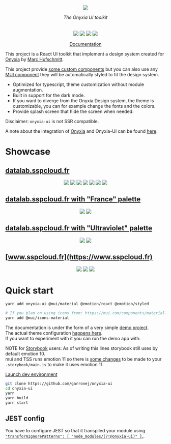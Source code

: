 <p align="center">
    <img src="https://user-images.githubusercontent.com/6702424/120405033-efe83900-c347-11eb-9a7c-7b680c26a18c.png">  
</p>
<p align="center">
    <i>The Onyxia UI toolkit</i><br>
    <br>
    <br>
    <img src="https://github.com/garronej/onyxia-ui/workflows/ci/badge.svg?branch=main">
    <img src="https://img.shields.io/bundlephobia/minzip/onyxia-ui">
    <img src="https://img.shields.io/npm/dw/onyxia-ui">
    <img src="https://img.shields.io/npm/l/onyxia-ui">
</p>
<p align="center">
  <a href="https://inseefrlab.github.io/onyxia-ui/">Documentation</a>
</p>

This project is a React UI toolkit that implement a design system created for [Onyxia](https://onyxia.sh) by [Marc Hufschmitt](http://marchufschmitt.fr/).

This project provide [some custom components](https://inseefrlab.github.io/onyxia-ui/?path=/story/sandbox-alert--vue-no-title) but you can also use
any [MUI component](https://mui.com/) they will be automatically styled to fit the design system.

-   Optimized for typescript, theme customization without module augmentation.
-   Built in support for the dark mode.
-   If you want to diverge from the Onyxia Design system, the theme is customizable, you can for example change the fonts and the colors.
-   Provide splash screen that hide the screen when needed.

Disclaimer: `onyxia-ui` is not SSR compatible.

A note about the integration of [Onyxia](https://onyxia.sh) and Onyxia-UI can be found [here](https://docs.onyxia.sh/contributing/onyxia/dependencies#onyxia-ui).

# Showcase

## [datalab.sspcloud.fr](https://datalab.sspcloud.fr/catalog/inseefrlab-helm-charts-datascience)

<p align="center">
  <img src="https://user-images.githubusercontent.com/6702424/136545513-f623d8c7-260d-4d93-a01e-2dc5af6ad473.gif"/>
  <img src="https://user-images.githubusercontent.com/6702424/121828699-a8a36600-ccc0-11eb-903c-1cd4b6cbb0ff.png"/>
  <img src="https://user-images.githubusercontent.com/6702424/121828696-a80acf80-ccc0-11eb-86fb-c7d0bca55d4f.png"/>
  <img src="https://user-images.githubusercontent.com/6702424/121828700-a93bfc80-ccc0-11eb-8149-f6c85c06cffd.png" />
  <img src="https://user-images.githubusercontent.com/6702424/121828695-a5a87580-ccc0-11eb-9e86-295fdac6c497.png"/>
  <img src="https://user-images.githubusercontent.com/6702424/126612946-c9e0a0ce-3390-4d83-87e1-cdcb6ba623a5.gif">
  <img src="https://user-images.githubusercontent.com/6702424/126614698-183e797f-a1e3-4e03-98c3-82d4b1c09bc3.gif">
</p>

## [datalab.sspcloud.fr with "France" palette](https://datalab.sspcloud.fr/?palette=france&title=Etalab)

<p align="center">
    <img src="https://user-images.githubusercontent.com/6702424/139843650-8907ac5b-9fde-41ce-9c7d-9df9e10ce3e1.png" />
    <img src="https://user-images.githubusercontent.com/6702424/139843848-8fe5d132-5cd2-4840-8719-e6d5929b07d3.png" />
</p>

## [datalab.sspcloud.fr with "Ultraviolet" palette](https://datalab.sspcloud.fr/?palette=ultraviolet&title=AUS)

<p align="center">
    <img src="https://user-images.githubusercontent.com/6702424/139844196-0079858c-6778-4569-a7f8-409f1ce9652d.png" />
    <img src="https://user-images.githubusercontent.com/6702424/139844260-b4948b34-eca1-4d5b-a5c9-e856500fe921.png" />
</p>

## [www.sspcloud.fr](https://www.sspcloud.fr)

<p align="center">
    <img src="https://user-images.githubusercontent.com/6702424/136541663-bc1672c7-d4e2-4b65-ae6e-7a222d7ef71d.png" />
    <img src="https://user-images.githubusercontent.com/6702424/136541792-3e267d15-3e56-4f27-9b62-57500f69bbaa.png" />
    <img src="https://user-images.githubusercontent.com/6702424/136541968-a3c718ae-1a1a-48aa-823f-afcecb475e55.png" />
</p>

# Quick start

```bash
yarn add onyxia-ui @mui/material @emotion/react @emotion/styled

# If you plan on using icons from: https://mui.com/components/material-icons/
yarn add @mui/icons-material
```

The documentation is under the form of a very simple [demo project](https://github.com/garronej/onyxia-ui/tree/main/src/test).  
The actual theme configuration [happens here](https://github.com/garronej/onyxia-ui/blob/main/src/test/src/theme.ts).  
If you want to experiment with it you can run the demo app with:

NOTE for [Storybook](https://storybook.js.org) users: As of writing this lines storybook still uses by default emotion 10.  
mui and TSS runs emotion 11 so there is [some changes](https://github.com/garronej/onyxia-ui/blob/324de62248074582b227e584c53fb2e123f5325f/.storybook/main.js#L31-L32)
to be made to your `.storybook/main.js` to make it uses emotion 11.

[Launch dev environment](https://datalab.sspcloud.fr/launcher/inseefrlab-helm-charts-datascience/vscode?autoLaunch=true&onyxia.friendlyName=«Onyxia-ui»&onyxia.share=true&s3.enabled=false&kubernetes.role=«admin»&security.allowlist.enabled=false&git.repository=«https%3A%2F%2Fgithub.com%2FInseeFrLab%2Fonyxia-ui»&init.personalInit=«https%3A%2F%2Fraw.githubusercontent.com%2FInseeFrLab%2Fonyxia-ui%2Fmain%2Fonyxia-init.sh»)

```bash
git clone https://github.com/garronej/onyxia-ui
cd onyxia-ui
yarn
yarn build
yarn start
```

## JEST config

You have to configure JEST so that it transpiled your module using [`"transformIgnorePatterns": [ "node_modules/(?!@onyxia-ui)" ]`.](https://github.com/InseeFrLab/onyxia-ui/blob/d3b1e9c681ba9fb66b900f6a5dddba170eb2e909/src/test/spa/package.json#L21-L25).
